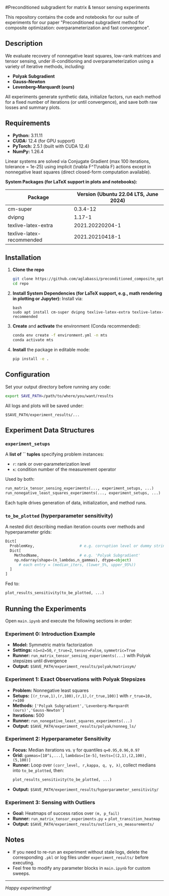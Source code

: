 #Preconditioned subgradient for matrix & tensor sensing experiments

This repository contains the code and notebooks for our suite of experiments for our paper "Preconditioned subgradient method for composite optimization:
overparameterization and fast convergence".

## Description

We evaluate recovery of nonnegative least squares, low-rank matrices and tensor sensing, under ill-conditioning and overparameterization
 using a variety of iterative methods, including:

- **Polyak Subgradient**
- **Gauss–Newton**
- **Levenberg–Marquardt (ours)**

All experiments generate synthetic data, initialize factors, run each method for a fixed number of iterations (or until convergence), and save both raw losses and summary plots.

## Requirements

- **Python:** 3.11.11
- **CUDA:** 12.4 (for GPU support)
- **PyTorch:** 2.5.1 (built with CUDA 12.4)
- **NumPy:** 1.26.4

Linear systems are solved via Conjugate Gradient (max 100 iterations, tolerance = 1e-25) using implicit \(\nabla F^T\nabla F\) actions except in nonnegative least squares (direct closed-form computation available).

**System Packages (for LaTeX support in plots and notebooks):**

| Package                   | Version (Ubuntu 22.04 LTS, June 2024) |
|---------------------------|----------------------------------------|
| cm-super                  | 0.3.4-12                               |
| dvipng                    | 1.17-1                                 |
| texlive-latex-extra       | 2021.20220204-1                        |
| texlive-latex-recommended | 2021.20210418-1                        |

## Installation

1. **Clone the repo**
   ```bash
   git clone https://github.com/aglabassi/preconditioned_composite_opti repo
   cd repo
   ```
2. **Install System Dependencies (for LaTeX support, e.g., math rendering in plotting or Jupyter):**
   Install via:
   ```
   bash
   sudo apt install cm-super dvipng texlive-latex-extra texlive-latex-recommended
   ```
3. **Create** and **activate** the environment (Conda recommended):
   ```bash
   conda env create -f environment.yml -n mts
   conda activate mts
   ```
4. **Install** the package in editable mode:
   ```bash
   pip install -e .

## Configuration

Set your output directory before running any code:

```bash
export SAVE_PATH=/path/to/where/you/want/results
```

All logs and plots will be saved under:

```
$SAVE_PATH/experiment_results/...
```

## Experiment Data Structures

### `experiment_setups`

A **list of ****\`\`**** tuples** specifying problem instances:

- `r`: rank or over‑parameterization level
- `κ`: condition number of the measurement operator

Used by both:

```python
run_matrix_tensor_sensing_experiments(..., experiment_setups, ...)
run_nonegative_least_squares_experiments(..., experiment_setups, ...)
```

Each tuple drives generation of data, initialization, and method runs.

### `to_be_plotted` (hyperparameter sensitivity)

A nested dict describing median iteration counts over methods and hyperparameter grids:

```python
Dict[
  ProblemKey,                    # e.g. corruption level or dummy string
  Dict[
    MethodName,                  # e.g. 'Polyak Subgradient'
    np.ndarray(shape=(n_lambdas,n_gammas), dtype=object)
      # each entry = (median_iters, (lower_5%, upper_95%))
  ]
]
```

Fed to:

```python
plot_results_sensitivity(to_be_plotted, ...)
```

## Running the Experiments

Open `main.ipynb` and execute the following sections in order:

### Experiment 0: Introduction Example

- **Model:** Symmetric matrix factorization
- **Settings:** `n1=n2=50`, `r_true=2`, `tensor=False`, `symmetric=True`
- **Runner:** `run_matrix_tensor_sensing_experiments(...)` with Polyak stepsizes until divergence
- **Output:** `$SAVE_PATH/experiment_results/polyak/matrixsym/`

### Experiment 1: Exact Observations with Polyak Stepsizes

- **Problem:** Nonnegative least squares
- **Setups:** `[(r_true,1),(r,100),(r,1),(r_true,100)]` with `r_true=10, r=100`
- **Methods:** `['Polyak Subgradient','Levenberg-Marquardt (ours)','Gauss-Newton']`
- **Iterations:** 500
- **Runner:** `run_nonegative_least_squares_experiments(...)`
- **Output:** `$SAVE_PATH/experiment_results/polyak/nonneg_ls/`

### Experiment 2: Hyperparameter Sensitivity

- **Focus:** Median iterations vs. γ for quantiles `q=0.95,0.96,0.97`
- **Grid:** `gammas=[10^i,...]`, `lambdas=[1e-5]`, `tests=[(2,1),(2,100),(5,100)]`
- **Runner:** Loop over `(corr_level, r,kappa, q, γ, λ)`, collect medians into `to_be_plotted`, then:
  ```python
  plot_results_sensitivity(to_be_plotted, ...)
  ```
- **Output:** `$SAVE_PATH/experiment_results/hyperparameter_sensitivity/`

### Experiment 3: Sensing with Outliers

- **Goal:** Heatmaps of success ratios over `(m, p_fail)`
- **Runner:** `run_matrix_tensor_experiments.py` + `plot_transition_heatmap`
- **Output:** `$SAVE_PATH/experiment_results/outliers_vs_measurements/`

## Notes

- If you need to re-run an experiment without stale logs, delete the corresponding `.pkl` or log files under `experiment_results/` before executing.
- Feel free to modify any parameter blocks in `main.ipynb` for custom sweeps.

---

*Happy experimenting!*

